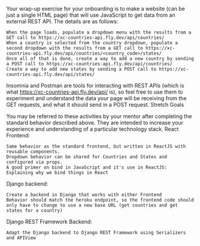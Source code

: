 Your wrap-up exercise for your onboarding is to make a website (can be just a single HTML page) that will use JavaScript to get data from an external REST API. The details are as follows:

    When the page loads, populate a dropdown menu with the results from a GET call to https://xc-countries-api.fly.dev/api/countries/
    When a country is selected from the country dropdown, populate a second dropdown with the results from a GET call to https://xc-countries-api.fly.dev/api/countries/<country_code>/states/
    Once all of that is done, create a way to add a new country by sending a POST call to https://xc-countries-api.fly.dev/api/countries/
    Create a way to add new states by sending a POST call to https://xc-countries-api.fly.dev/api/states/

Insomnia and Postman are tools for interacting with REST APIs (which is what https://xc-countries-api.fly.dev/api/ is), so feel free to use them to experiment and understand the data your page will be receiving from the GET requests, and what it should send in a POST request.
Stretch Goals

You may be referred to these activities by your mentor after completing the standard behavior described above. They are intended to increase your experience and understanding of a particular technology stack.
React Frontend:

    Same behavior as the standard frontend, but written in ReactJS with reusable components.
    Dropdown behavior can be shared for Countries and States and configured via props.
    A good primer on bind in JavaScript and it's use in ReactJS: Explaining why we bind things in React

Django backend:

    Create a backend in Django that works with either Frontend
    Behavior should match the heroku endpoint, so the frontend code should only have to change to use a new base URL (get countries and get states for a country)

Django REST Framework Backend:

    Adapt the Django backend to Django REST Framework using Serializers and APIView
